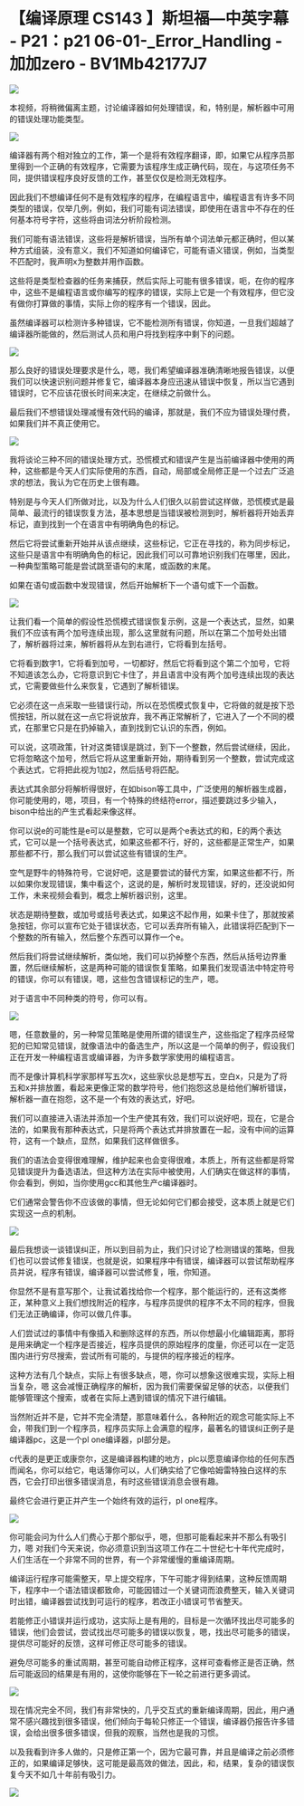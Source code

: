 # 【编译原理 CS143 】斯坦福—中英字幕 - P21：p21 06-01-_Error_Handling - 加加zero - BV1Mb42177J7

![](img/b4250e26f0412a1b432185ea75b161ca_0.png)

本视频，将稍微偏离主题，讨论编译器如何处理错误，和，特别是，解析器中可用的错误处理功能类型。

![](img/b4250e26f0412a1b432185ea75b161ca_2.png)

编译器有两个相对独立的工作，第一个是将有效程序翻译，即，如果它从程序员那里得到一个正确的有效程序，它需要为该程序生成正确代码，现在，与这项任务不同，提供错误程序良好反馈的工作，甚至仅仅是检测无效程序。

因此我们不想编译任何不是有效程序的程序，在编程语言中，编程语言有许多不同类型的错误，仅举几例，例如，我们可能有词法错误，即使用在语言中不存在的任何基本符号字符，这些将由词法分析阶段检测。

我们可能有语法错误，这些将是解析错误，当所有单个词法单元都正确时，但以某种方式组装，没有意义，我们不知道如何编译它，可能有语义错误，例如，当类型不匹配时，我声明x为整数并用作函数。

这些将是类型检查器的任务来捕获，然后实际上可能有很多错误，呃，在你的程序中，这些不是编程语言或你编写的程序的错误，实际上它是一个有效程序，但它没有做你打算做的事情，实际上你的程序有一个错误，因此。

虽然编译器可以检测许多种错误，它不能检测所有错误，你知道，一旦我们超越了编译器所能做的，然后测试人员和用户将找到程序中剩下的问题。



![](img/b4250e26f0412a1b432185ea75b161ca_4.png)

那么良好的错误处理要求是什么，嗯，我们希望编译器准确清晰地报告错误，以便我们可以快速识别问题并修复它，编译器本身应迅速从错误中恢复，所以当它遇到错误时，它不应该花很长时间来决定，在继续之前做什么。

最后我们不想错误处理减慢有效代码的编译，那就是，我们不应为错误处理付费，如果我们并不真正使用它。

![](img/b4250e26f0412a1b432185ea75b161ca_6.png)

我将谈论三种不同的错误处理方式，恐慌模式和错误产生是当前编译器中使用的两种，这些都是今天人们实际使用的东西，自动，局部或全局修正是一个过去广泛追求的想法，我认为它在历史上很有趣。

特别是与今天人们所做对比，以及为什么人们很久以前尝试这样做，恐慌模式是最简单、最流行的错误恢复方法，基本思想是当错误被检测到时，解析器将开始丢弃标记，直到找到一个在语言中有明确角色的标记。

然后它将尝试重新开始并从该点继续，这些标记，它正在寻找的，称为同步标记，这些只是语言中有明确角色的标记，因此我们可以可靠地识别我们在哪里，因此，一种典型策略可能是尝试跳至语句的末尾，或函数的末尾。

如果在语句或函数中发现错误，然后开始解析下一个语句或下一个函数。

![](img/b4250e26f0412a1b432185ea75b161ca_8.png)

让我们看一个简单的假设性恐慌模式错误恢复示例，这是一个表达式，显然，如果我们不应该有两个加号连续出现，那么这里就有问题，所以在第二个加号处出错了，解析器将过来，解析器将从左到右进行，它将看到左括号。

它将看到数字1，它将看到加号，一切都好，然后它将看到这个第二个加号，它将不知道该怎么办，它将意识到它卡住了，并且语言中没有两个加号连续出现的表达式，它需要做些什么来恢复，它遇到了解析错误。

它必须在这一点采取一些错误行动，所以在恐慌模式恢复中，它将做的就是按下恐慌按钮，所以就在这一点它将说放弃，我不再正常解析了，它进入了一个不同的模式，在那里它只是在扔掉输入，直到找到它认识的东西，例如。

可以说，这项政策，针对这类错误是跳过，到下一个整数，然后尝试继续，因此，它将忽略这个加号，然后它将从这里重新开始，期待看到另一个整数，尝试完成这个表达式，它将把此视为1加2，然后括号将匹配。

表达式其余部分将解析得很好，在如bison等工具中，广泛使用的解析器生成器，你可能使用的，嗯，项目，有一个特殊的终结符error，描述要跳过多少输入，bison中给出的产生式看起来像这样。

你可以说e的可能性是e可以是整数，它可以是两个e表达式的和，E的两个表达式，它可以是一个括号表达式，如果这些都不行，好的，这些都是正常生产，如果那些都不行，那么我们可以尝试这些有错误的生产。

空气是野牛的特殊符号，它说好吧，这是要尝试的替代方案，如果这些都不行，所以如果你发现错误，集中看这个，这说的是，解析时发现错误，好的，还没说如何工作，未来视频会看到，概念上解析器识别，这里。

状态是期待整数，或加号或括号表达式，如果这不起作用，如果卡住了，那就按紧急按钮，你可以宣布它处于错误状态，它可以丢弃所有输入，此错误将匹配到下一个整数的所有输入，然后整个东西可以算作一个e。

然后我们将尝试继续解析，类似地，我们可以扔掉整个东西，然后从括号边界重置，然后继续解析，这是两种可能的错误恢复策略，如果我们发现语法中特定符号的错误，你可以有错误，嗯，这些包含错误标记的生产，嗯。

对于语言中不同种类的符号，你可以有。

![](img/b4250e26f0412a1b432185ea75b161ca_10.png)

嗯，任意数量的，另一种常见策略是使用所谓的错误生产，这些指定了程序员经常犯的已知常见错误，就像语法中的备选生产，所以这是一个简单的例子，假设我们正在开发一种编程语言或编译器，为许多数学家使用的编程语言。

而不是像计算机科学家那样写五次x，这些家伙总是想写五，空白x，只是为了将五和x并排放置，看起来更像正常的数学符号，他们抱怨这总是给他们解析错误，解析器一直在抱怨，这不是一个有效的表达式，好吧。

我们可以直接进入语法并添加一个生产使其有效，我们可以说好吧，现在，它是合法的，如果我有那种表达式，只是将两个表达式并排放置在一起，没有中间的运算符，这有一个缺点，显然，如果我们这样做很多。

我们的语法会变得很难理解，维护起来也会变得很难，本质上，所有这些都是将常见错误提升为备选语法，但这种方法在实际中被使用，人们确实在做这样的事情，你会看到，例如，当你使用gcc和其他生产c编译器时。

它们通常会警告你不应该做的事情，但无论如何它们都会接受，这本质上就是它们实现这一点的机制。

![](img/b4250e26f0412a1b432185ea75b161ca_12.png)

最后我想谈一谈错误纠正，所以到目前为止，我们只讨论了检测错误的策略，但我们也可以尝试修复错误，也就是说，如果程序中有错误，编译器可以尝试帮助程序员并说，程序有错误，编译器可以尝试修复，哦，你知道。

你显然不是有意写那个，让我试着找给你一个程序，那个能运行的，还有这类修正，某种意义上我们想找附近的程序，与程序员提供的程序不太不同的程序，但我们无法正确编译，你可以做几件事。

人们尝试过的事情中有像插入和删除这样的东西，所以你想最小化编辑距离，那将是用来确定一个程序是否接近，程序员提供的原始程序的度量，你还可以在一定范围内进行穷尽搜索，尝试所有可能的，与提供的程序接近的程序。

这种方法有几个缺点，实际上有很多缺点，嗯，你可以想象这很难实现，实际上相当复杂，嗯 这会减慢正确程序的解析，因为我们需要保留足够的状态，以便我们能够管理这个搜索，或者在实际上遇到错误的情况下进行编辑。

当然附近并不是，它并不完全清楚，那意味着什么，各种附近的观念可能实际上不会，带我们到一个程序员，程序员实际上会满意的程序，最著名的错误纠正例子是编译器pc，这是一个pl one编译器，pl部分是。

c代表的是更正或康奈尔，这是编译器构建的地方，plc以愿意编译你给的任何东西而闻名，你可以给它，电话簿你可以，人们确实给了它像哈姆雷特独白这样的东西，它会打印出很多错误消息，有时这些错误消息会很有趣。

最终它会进行更正并产生一个始终有效的运行，pl one程序。

![](img/b4250e26f0412a1b432185ea75b161ca_14.png)

你可能会问为什么人们费心于那个那似乎，嗯，但那可能看起来并不那么有吸引力，嗯 对我们今天来说，你必须意识到当这项工作在二十世纪七十年代完成时，人们生活在一个非常不同的世界，有一个非常缓慢的重编译周期。

编译运行程序可能需整天，早上提交程序，下午可能才得到结果，这种反馈周期下，程序中一个语法错误都致命，可能因错过一个关键词而浪费整天，输入关键词时出错，编译器尝试找到可运行的程序，若改正小错误可节省整天。

若能修正小错误并运行成功，这实际上是有用的，目标是一次循环找出尽可能多的错误，他们会尝试，尝试找出尽可能多的错误以恢复，嗯，找出尽可能多的错误，提供尽可能好的反馈，这样可修正尽可能多的错误。

避免尽可能多的重试周期，甚至可能自动修正程序，这样可查看修正是否正确，然后可能返回的结果是有用的，这使你能够在下一轮之前进行更多调试。



![](img/b4250e26f0412a1b432185ea75b161ca_16.png)

现在情况完全不同，我们有非常快的，几乎交互式的重新编译周期，因此，用户通常不感兴趣找到很多错误，他们倾向于每轮只修正一个错误，编译器仍报告许多错误，会给出很多很多错误，但我的观察，当然也是我的习惯。

以及我看到许多人做的，只是修正第一个，因为它最可靠，并且是编译之前必须修正的，如果编译足够快，这可能是最高效的做法，因此，和，结果，复杂的错误恢复今天不如几十年前有吸引力。



![](img/b4250e26f0412a1b432185ea75b161ca_18.png)